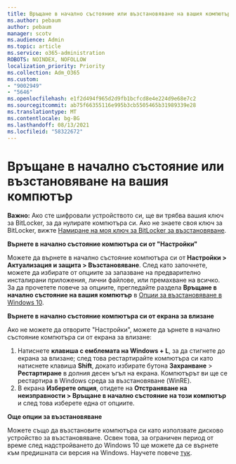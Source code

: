 ```yaml
---
title: Връщане в начално състояние или възстановяване на вашия компютър
ms.author: pebaum
author: pebaum
manager: scotv
ms.audience: Admin
ms.topic: article
ms.service: o365-administration
ROBOTS: NOINDEX, NOFOLLOW
localization_priority: Priority
ms.collection: Adm_O365
ms.custom:
- "9002949"
- "5646"
ms.openlocfilehash: e1f2d494f965d2d9fb1bcfcd8e4e224d9e68e7c2
ms.sourcegitcommit: ab75f66355116e995b3cb5505465b31989339e28
ms.translationtype: MT
ms.contentlocale: bg-BG
ms.lasthandoff: 08/13/2021
ms.locfileid: "58322672"
---
```

# <a name="reset-or-recover-your-pc"></a>Връщане в начално състояние или възстановяване на вашия компютър

**Важно:** Ако сте шифровали устройството си, ще ви трябва вашия ключ за BitLocker, за да нулирате компютъра си. Ако не знаете своя ключ за BitLocker, вижте [Намиране на моя ключ за BitLocker за възстановяване](https://support.microsoft.com/help/4026181/windows-10-find-my-bitlocker-recovery-key).

**Върнете в начално състояние компютъра си от "Настройки"**

Можете да върнете в начално състояние компютъра си от **Настройки > Актуализация и защита > Възстановяване**. След като започнете, можете да избирате от опциите за запазване на предварително инсталирани приложения, лични файлове, или премахване на всичко. За да прочетете повече за опциите, прегледайте раздела **Връщане в начално състояние на вашия компютър** в [Опции за възстановяване в Windows 10](https://support.microsoft.com/help/12415/windows-10-recovery-options).

**Върнете в начално състояние компютъра си от екрана за влизане**

Ако не можете да отворите "Настройки", можете да ърнете в начално състояние компютъра си от екрана за влизане:

1. Натиснете **клавиша с емблемата на Windows + L**, за да стигнете до екрана за влизане; след това рестартирайте компютъра си като натиснете клавиша **Shift**, докато избирате бутона **Захранване** > **Рестартиране** в долния десен ъгъл на екрана. Компютърът ви ще се рестартира в Windows среда за възстановяване (WinRE).
2. В екрана **Изберете опция**, отидете на **Отстраняване на неизправности > Връщане в начално състояние на този компютър** и след това изберете една от опциите.

**Още опции за възстановяване**

Можете също да възстановите компютъра си като използвате дисково устройство за възстановяване. Освен това, за ограничен период от време след надстройването до Windows 10 ще можете да се върнете към предишната си версия на Windows. Научете повече [тук](https://support.microsoft.com/help/12415/windows-10-recovery-options).
